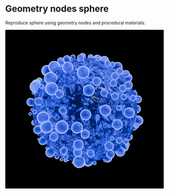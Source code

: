 # Geometry nodes sphere

Reproduce sphere using geometry nodes and procedural materials.

![geonodes_sphere](/curriculum/reproduce/5_procedural/genodes_sphere.jpg)
